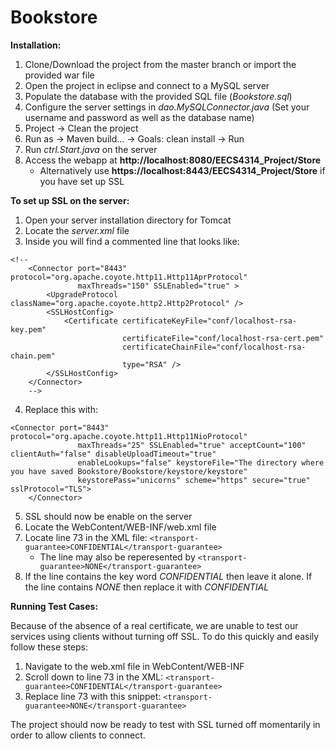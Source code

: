 # Bookstore
**Installation:**

1. Clone/Download the project from the master branch or import the provided war file
2. Open the project in eclipse and connect to a MySQL server
3. Populate the database with the provided SQL file (*Bookstore.sql*)
4. Configure the server settings in *dao.MySQLConnector.java* (Set your username and password as well as the database name)
5. Project -> Clean the project
6. Run as -> Maven build... -> Goals: clean install -> Run
7. Run *ctrl.Start.java* on the server
8. Access the webapp at **http://localhost:8080/EECS4314_Project/Store**
    * Alternatively use **https://localhost:8443/EECS4314_Project/Store** if you have set up SSL

**To set up SSL on the server:**

1. Open your server installation directory for Tomcat
2. Locate the *server.xml* file
3. Inside you will find a commented line that looks like:
```
<!--
    <Connector port="8443" protocol="org.apache.coyote.http11.Http11AprProtocol"
               maxThreads="150" SSLEnabled="true" >
        <UpgradeProtocol className="org.apache.coyote.http2.Http2Protocol" />
        <SSLHostConfig>
            <Certificate certificateKeyFile="conf/localhost-rsa-key.pem"
                         certificateFile="conf/localhost-rsa-cert.pem"
                         certificateChainFile="conf/localhost-rsa-chain.pem"
                         type="RSA" />
        </SSLHostConfig>
    </Connector>
    -->
```
4. Replace this with:
```
<Connector port="8443" protocol="org.apache.coyote.http11.Http11NioProtocol"
               maxThreads="25" SSLEnabled="true" acceptCount="100" clientAuth="false" disableUploadTimeout="true"
               enableLookups="false" keystoreFile="The directory where you have saved Bookstore/Bookstore/keystore/keystore"
               keystorePass="unicorns" scheme="https" secure="true" sslProtocol="TLS">
    </Connector>
```
5. SSL should now be enable on the server
6. Locate the WebContent/WEB-INF/web.xml file
7. Locate line 73 in the XML file: ```<transport-guarantee>CONFIDENTIAL</transport-guarantee>```
   * The line may also be reperesented by ```<transport-guarantee>NONE</transport-guarantee>```
8. If the line contains the key word *CONFIDENTIAL* then leave it alone. If the line contains *NONE* then replace it with *CONFIDENTIAL*

**Running Test Cases:**

Because of the absence of a real certificate, we are unable to test our services using clients without turning off SSL. To do this quickly and easily follow these steps:

1. Navigate to the web.xml file in WebContent/WEB-INF
2. Scroll down to line 73 in the XML: ```<transport-guarantee>CONFIDENTIAL</transport-guarantee>```
3. Replace line 73 with this snippet: ```<transport-guarantee>NONE</transport-guarantee>```

The project should now be ready to test with SSL turned off momentarily in order to allow clients to connect.



